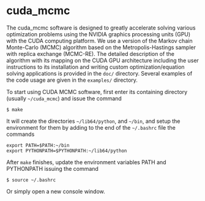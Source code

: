 # cuda_mcmc

The cuda_mcmc software is designed to greatly accelerate solving various optimization problems using the NVIDIA graphics processing units (GPU) with the CUDA computing platform. We use a version of the Markov chain Monte-Carlo (MCMC) algorithm based on the Metropolis-Hastings sampler with replica exchange (MCMC-RE). The detailed description of the algorithm with its mapping on the CUDA GPU architecture including the user instructions to its installation and writing custom optimization/equation solving applications is provided in the `doc/` directory. Several examples of the code usage are given in the `examples/` directory. 

To start using CUDA MCMC software, first enter its containing directory (usually `~/cuda_mcmc`) and issue the
command

    $ make

It will create the directories `~/lib64/python`, and `~/bin`,  and setup the
environment for them by adding to the end of the `~/.bashrc` file the commands

    export PATH=$PATH:~/bin
    export PYTHONPATH=$PYTHONPATH:~/lib64/python

After `make` finishes, update the environment variables PATH and PYTHONPATH issuing the command

    $ source ~/.bashrc

Or simply open a new console window.


